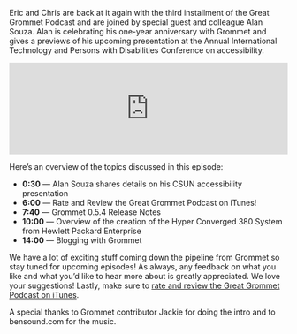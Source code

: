 Eric and Chris are back at it again with the third installment of the Great Grommet Podcast and are joined by special guest and colleague Alan Souza. Alan is celebrating his one-year anniversary with Grommet and gives a previews of his upcoming presentation at the Annual International Technology and Persons with Disabilities Conference on accessibility.

<iframe width="100%" height="166" scrolling="no" frameborder="no" src="https://w.soundcloud.com/player/?url=https%3A//api.soundcloud.com/tracks/254286528&amp;auto_play=false&amp;hide_related=false&amp;show_comments=true&amp;show_user=true&amp;show_reposts=false&amp;visual=true"></iframe>

Here’s an overview of the topics discussed in this episode:

* **0:30** — Alan Souza shares details on his CSUN accessibility presentation
* **6:00** — Rate and Review the Great Grommet Podcast on iTunes!
* **7:40** — Grommet 0.5.4 Release Notes
* **10:00** — Overview of the creation of the Hyper Converged 380 System from Hewlett Packard Enterprise
* **14:00** — Blogging with Grommet

We have a lot of exciting stuff coming down the pipeline from Grommet so stay tuned for upcoming episodes! As always, any feedback on what you like and what you’d like to hear more about is greatly appreciated. We love your suggestions! Lastly, make sure to [rate and review the Great Grommet Podcast on iTunes](https://itunes.apple.com/us/podcast/great-grommet-podcast/id1089989263).

A special thanks to Grommet contributor Jackie for doing the intro and to bensound.com for the music.
